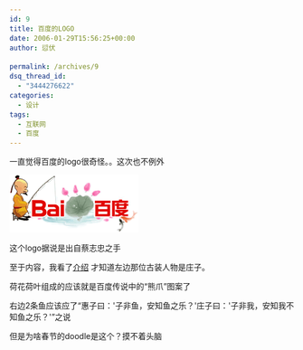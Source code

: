 ```yaml
---
id: 9
title: 百度的LOGO
date: 2006-01-29T15:56:25+00:00
author: 愆伏

permalink: /archives/9
dsq_thread_id:
  - "3444276622"
categories:
  - 设计
tags:
  - 互联网
  - 百度
---
```

一直觉得百度的logo很奇怪。。这次也不例外

![baidu-logo](/wp-content/uploads/200601/31_233324_slogo_06chunjie.gif)

这个logo据说是出自蔡志忠之手

至于内容，我看了[介绍](http://logo.baidu.com/logo2006chunjie.html) 才知道左边那位古装人物是庄子。

荷花荷叶组成的应该就是百度传说中的“熊爪”图案了

右边2条鱼应该应了“惠子曰：'子非鱼，安知鱼之乐？'庄子曰：'子非我，安知我不知鱼之乐？'”之说

但是为啥春节的doodle是这个？摸不着头脑